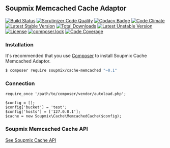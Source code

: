 ## Soupmix Memcached Cache Adaptor

[![Build Status](https://travis-ci.org/soupmix/cache-memcached.svg?branch=master)](https://travis-ci.org/soupmix/cache-memcached) [![Scrutinizer Code Quality](https://scrutinizer-ci.com/g/soupmix/cache-memcached/badges/quality-score.png?b=master)](https://scrutinizer-ci.com/g/soupmix/cache-memcached/?branch=master) [![Codacy Badge](https://api.codacy.com/project/badge/Grade/f2fd85aaddc44793bfc25020802ee5f2)](https://www.codacy.com/app/mehmet/cache-memcached?utm_source=github.com&amp;utm_medium=referral&amp;utm_content=soupmix/cache-memcached&amp;utm_campaign=Badge_Grade) [![Code Climate](https://codeclimate.com/github/soupmix/cache-memcached/badges/gpa.svg)](https://codeclimate.com/github/soupmix/cache-memcached) 
[![Latest Stable Version](https://poser.pugx.org/soupmix/cache-memcached/v/stable)](https://packagist.org/packages/soupmix/cache-memcached) [![Total Downloads](https://poser.pugx.org/soupmix/cache-memcached/downloads)](https://packagist.org/packages/soupmix/cache-memcached) [![Latest Unstable Version](https://poser.pugx.org/soupmix/cache-memcached/v/unstable)](https://packagist.org/packages/soupmix/cache-memcached) [![License](https://poser.pugx.org/soupmix/cache-memcached/license)](https://packagist.org/packages/soupmix/cache-memcached) [![composer.lock](https://poser.pugx.org/soupmix/cache-memcached/composerlock)](https://packagist.org/packages/soupmix/cache-memcached) [![Code Coverage](https://scrutinizer-ci.com/g/soupmix/cache-memcached/badges/coverage.png?b=master)](https://scrutinizer-ci.com/g/soupmix/cache-memcached/?branch=master)


### Installation

It's recommended that you use [Composer](https://getcomposer.org/) to install Soupmix Cache Memcached Adaptor.

```bash
$ composer require soupmix/cache-memcached "~0.1"
```

### Connection
```
require_once '/path/to/composer/vendor/autoload.php';

$config = [];
$config['bucket'] = 'test';
$config['hosts'] = ['127.0.0.1'];
$cache = new Soupmix\Cache\MemcachedCache($config);
```


### Soupmix Memcached Cache API

[See Soupmix Cache API](https://github.com/soupmix/cache-base/blob/master/README.md)
